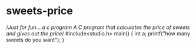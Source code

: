 # sweets-price
/*Just for fun....a c program
A C program that calculates the price of sweets and gives out the price*/
#include<studio.h>
main()
{
int a;
printf("how many sweets do you want");
}
